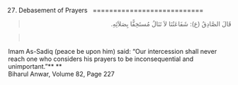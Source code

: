 27. Debasement of Prayers  
===========================

<blockquote dir="rtl">
  <p>
قَالَ الصَّادِقُ (ع): شَفَاعَتُنَا لاَ تَنَالُ مُستَخِفًّا
بِصَلاَتَِهِ.
  </p>
</blockquote>

<blockquote dir="rtl">
  <p>
 
  </p>
</blockquote>

Imam As-Sadiq (peace be upon him) said: “Our intercession shall never
reach one who considers his prayers to be inconsequential and
unimportant.”** **  
 Biharul Anwar, Volume 82, Page 227  
    
  


